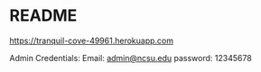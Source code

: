 # README

https://tranquil-cove-49961.herokuapp.com

Admin Credentials: 
Email: admin@ncsu.edu
password: 12345678
